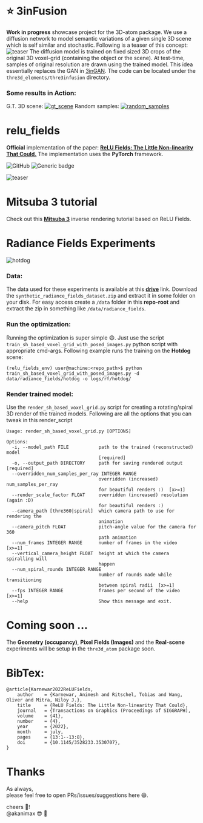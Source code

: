 # :star: 3inFusion
**Work in progress** showcase project for the 3D-atom package. We use a diffusion network to model semantic variations of a given single 3D scene which is self similar and stochastic. Following is a teaser of this concept:
![teaser](https://user-images.githubusercontent.com/16590868/219002515-2d6d0c38-eb76-43f3-96e0-82cfbe903af7.png)
The diffusion model is trained on fixed sized 3D crops of the original 3D voxel-grid (containing the object or the scene). At test-time, samples of original resolution are drawn using the trained model. This idea essentially replaces the GAN in [3inGAN](https://geometry.cs.ucl.ac.uk/group_website/projects/2022/3inGAN/). The code can be located under the `thre3d_elements/thre3infusion` directory. 

### Some results in Action:
G.T. 3D scene:
[![gt_scene](https://user-images.githubusercontent.com/16590868/219005291-60647f1c-44d0-476d-b809-dbb2c736db9b.png)](https://user-images.githubusercontent.com/16590868/219004077-5448de93-6526-4fd2-818e-1838c075220f.mp4)
Random samples:
[![random_samples](https://user-images.githubusercontent.com/16590868/219005513-7c97461e-f033-415b-9b5b-fb7fcee9c8c5.png)](https://user-images.githubusercontent.com/16590868/219000314-6f1de3fc-4c60-4e67-bb74-226674f04155.mp4)

# relu_fields
**Official** implementation of the paper: 
[**ReLU Fields: The Little Non-linearity That Could.**](https://geometry.cs.ucl.ac.uk/group_website/projects/2022/relu_fields/)
The implementation uses the **PyTorch** framework.

![GitHub](https://img.shields.io/github/license/akanimax/relu_fields)
![Generic badge](https://img.shields.io/badge/conf-SIGGRAPH2022-purple.svg)

![teaser](https://geometry.cs.ucl.ac.uk/group_website/projects/2022/relu_fields/static/figures/teaser_relufield_correct_font.jpg)

# Mitsuba 3 tutorial
Check out this 
[**Mitsuba 3**](https://mitsuba.readthedocs.io/en/latest/src/inverse_rendering/radiance_field_reconstruction.html) 
inverse rendering tutorial based on ReLU Fields.

# Radiance Fields Experiments
![hotdog](https://geometry.cs.ucl.ac.uk/group_website/projects/2022/relu_fields/static/videos/hotdog_spiral.gif)
### Data:
The data used for these experiments is available at this 
[**drive**](https://drive.google.com/drive/u/0/folders/1-iJug5cTJA7bhDnhIxTraH5EyuyRA7sr) 
link. Download the `synthetic_radiance_fields_dataset.zip` and extract it in some
folder on your disk. For easy access create a `/data` folder in this **repo-root** and
extract the zip in something like `/data/radiance_fields`.

### Run the optimization:
Running the optimization is super simple :smile:. Just use the script 
`train_sh_based_voxel_grid_with_posed_images.py` python script with appropriate
cmd-args. Following example runs the training on the **Hotdog** scene:

```
(relu_fields_env) user@machine:<repo_path>$ python train_sh_based_voxel_grid_with_posed_images.py -d data/radiance_fields/hotdog -o logs/rf/hotdog/
```

### Render trained model:
Use the `render_sh_based_voxel_grid.py` script for creating a rotating/spiral 
3D render of the trained models. Following are all the options that you can tweak
in this render_script
```
Usage: render_sh_based_voxel_grid.py [OPTIONS]

Options:
  -i, --model_path FILE           path to the trained (reconstructed) model
                                  [required]
  -o, --output_path DIRECTORY     path for saving rendered output  [required]
  --overridden_num_samples_per_ray INTEGER RANGE
                                  overridden (increased) num_samples_per_ray
                                  for beautiful renders :)  [x>=1]
  --render_scale_factor FLOAT     overridden (increased) resolution (again :D)
                                  for beautiful renders :)
  --camera_path [thre360|spiral]  which camera path to use for rendering the
                                  animation
  --camera_pitch FLOAT            pitch-angle value for the camera for 360
                                  path animation
  --num_frames INTEGER RANGE      number of frames in the video  [x>=1]
  --vertical_camera_height FLOAT  height at which the camera spiralling will
                                  happen
  --num_spiral_rounds INTEGER RANGE
                                  number of rounds made while transitioning
                                  between spiral radii  [x>=1]
  --fps INTEGER RANGE             frames per second of the video  [x>=1]
  --help                          Show this message and exit.

```

# Coming soon ...
The **Geometry (occupancy)**, **Pixel Fields (Images)** and the 
**Real-scene** experiments will be setup in the `thre3d_atom` package soon.

# BibTex:
```
@article{Karnewar2022ReLUFields,
    author    = {Karnewar, Animesh and Ritschel, Tobias and Wang, Oliver and Mitra, Niloy J.},
    title     = {ReLU Fields: The Little Non-linearity That Could},
    journal   = {Transactions on Graphics (Proceedings of SIGGRAPH),
    volume    = {41},
    number    = {4},
    year      = {2022},
    month     = july,
    pages     = {13:1--13:8},
    doi       = {10.1145/3528233.3530707},
}
```

# Thanks
As always, <br>
please feel free to open PRs/issues/suggestions here :smile:. 

cheers :beers:! <br>
@akanimax :sunglasses: :robot:
